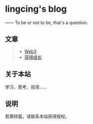 lingcing's blog
===========
—— To be or not to be, that's a question.


## 文章
> * [Web3](/web3/)
> * [获得成长](/growth/)

## 关于本站

学习、思考、投资……


## 说明

若需转载，请联系本站获得授权。


